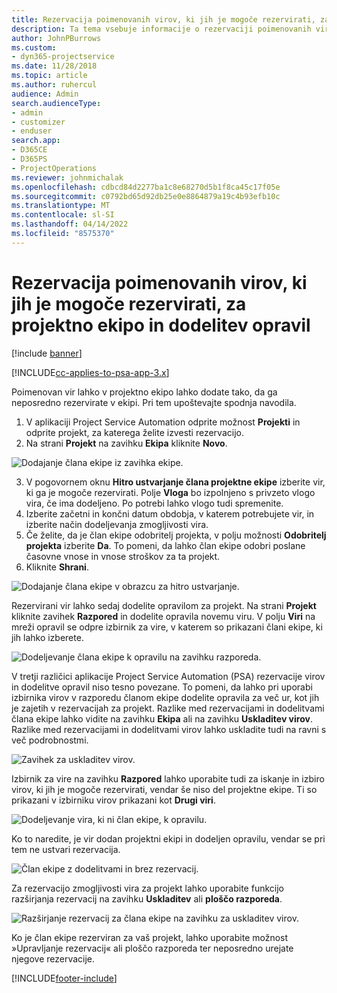 ```yaml
---
title: Rezervacija poimenovanih virov, ki jih je mogoče rezervirati, za projektno ekipo in dodelitev opravil
description: Ta tema vsebuje informacije o rezervaciji poimenovanih virov projektne ekipe in njihovi dodelitvi opravilom.
author: JohnPBurrows
ms.custom:
- dyn365-projectservice
ms.date: 11/28/2018
ms.topic: article
ms.author: ruhercul
audience: Admin
search.audienceType:
- admin
- customizer
- enduser
search.app:
- D365CE
- D365PS
- ProjectOperations
ms.reviewer: johnmichalak
ms.openlocfilehash: cdbcd84d2277ba1c8e68270d5b1f8ca45c17f05e
ms.sourcegitcommit: c0792bd65d92db25e0e8864879a19c4b93efb10c
ms.translationtype: MT
ms.contentlocale: sl-SI
ms.lasthandoff: 04/14/2022
ms.locfileid: "8575370"
---
```

# <a name="book-named-bookable-resources-to-a-project-team-and-assign-tasks"></a>Rezervacija poimenovanih virov, ki jih je mogoče rezervirati, za projektno ekipo in dodelitev opravil 

[!include [banner](../includes/psa-now-project-operations.md)]

[!INCLUDE[cc-applies-to-psa-app-3.x](../includes/cc-applies-to-psa-app-3x.md)]

Poimenovan vir lahko v projektno ekipo lahko dodate tako, da ga neposredno rezervirate v ekipi. Pri tem upoštevajte spodnja navodila.

1. V aplikaciji Project Service Automation odprite možnost **Projekti** in odprite projekt, za katerega želite izvesti rezervacijo.
2. Na strani **Projekt** na zavihku **Ekipa** kliknite **Novo**. 

![Dodajanje člana ekipe iz zavihka ekipe.](media/RM-how-to-1.png)

3. V pogovornem oknu **Hitro ustvarjanje člana projektne ekipe** izberite vir, ki ga je mogoče rezervirati. Polje **Vloga** bo izpolnjeno s privzeto vlogo vira, če ima dodeljeno. Po potrebi lahko vlogo tudi spremenite. 
4. Izberite začetni in končni datum obdobja, v katerem potrebujete vir, in izberite način dodeljevanja zmogljivosti vira. 
5. Če želite, da je član ekipe odobritelj projekta, v polju možnosti **Odobritelj projekta** izberite **Da**. To pomeni, da lahko član ekipe odobri poslane časovne vnose in vnose stroškov za ta projekt. 
6. Kliknite **Shrani**.

![Dodajanje člana ekipe v obrazcu za hitro ustvarjanje.](media/RM-how-to-2.png)


Rezervirani vir lahko sedaj dodelite opravilom za projekt. Na strani **Projekt** kliknite zavihek **Razpored** in dodelite opravila novemu viru. V polju **Viri** na mreži opravil se odpre izbirnik za vire, v katerem so prikazani člani ekipe, ki jih lahko izberete.

![Dodeljevanje člana ekipe k opravilu na zavihku razporeda.](media/RM-how-to-3.png)

V tretji različici aplikacije Project Service Automation (PSA) rezervacije virov in dodelitve opravil niso tesno povezane. To pomeni, da lahko pri uporabi izbirnika virov v razporedu članom ekipe dodelite opravila za več ur, kot jih je zajetih v rezervacijah za projekt.
Razlike med rezervacijami in dodelitvami člana ekipe lahko vidite na zavihku **Ekipa** ali na zavihku **Uskladitev virov**. Razlike med rezervacijami in dodelitvami virov lahko uskladite tudi na ravni s več podrobnostmi.

![Zavihek za uskladitev virov.](media/RM-how-to-4.png)

Izbirnik za vire na zavihku **Razpored** lahko uporabite tudi za iskanje in izbiro virov, ki jih je mogoče rezervirati, vendar še niso del projektne ekipe. Ti so prikazani v izbirniku virov prikazani kot **Drugi viri**.

![Dodeljevanje vira, ki ni član ekipe, k opravilu.](media/RM-how-to-5.png)

Ko to naredite, je vir dodan projektni ekipi in dodeljen opravilu, vendar se pri tem ne ustvari rezervacija.

![Član ekipe z dodelitvami in brez rezervacij.](media/RM-how-to-6.png)

Za rezervacijo zmogljivosti vira za projekt lahko uporabite funkcijo razširjanja rezervacij na zavihku **Uskladitev** ali **ploščo razporeda**.

![Razširjanje rezervacij za člana ekipe na zavihku za uskladitev virov.](media/RM-how-to-7.png)

Ko je član ekipe rezerviran za vaš projekt, lahko uporabite možnost »Upravljanje rezervacij« ali ploščo razporeda ter neposredno urejate njegove rezervacije.


[!INCLUDE[footer-include](../includes/footer-banner.md)]
